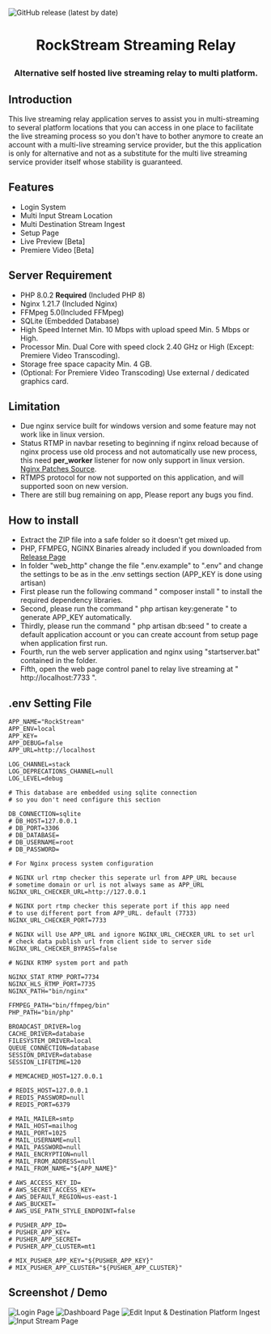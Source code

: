 ![GitHub release (latest by date)](https://img.shields.io/github/downloads/sandyh90/rockstream-streaming-relay/latest/total?style=flat-square)

<h1 align="center">RockStream Streaming Relay</p>

<h3 align="center">Alternative self hosted live streaming relay to multi platform.</h3>

## Introduction
This live streaming relay application serves to assist you in multi-streaming to several platform locations that you can access in one place to facilitate the live streaming process so you don't have to bother anymore
to create an account with a multi-live streaming service provider, but the this application is only for alternative and not as a substitute for the multi live streaming service provider itself whose stability is guaranteed.

## Features
- Login System
- Multi Input Stream Location
- Multi Destination Stream Ingest
- Setup Page
- Live Preview [Beta]
- Premiere Video [Beta]

## Server Requirement
- PHP 8.0.2 **Required** (Included PHP 8)
- Nginx 1.21.7 (Included Nginx)
- FFMpeg 5.0(Included FFMpeg)
- SQLite (Embedded Database)
- High Speed Internet Min. 10 Mbps with upload speed Min. 5 Mbps or High.
- Processor Min. Dual Core with speed clock 2.40 GHz or High (Except: Premiere Video Transcoding).
- Storage free space capacity Min. 4 GB.
- (Optional: For Premiere Video Transcoding) Use external / dedicated graphics card.

## Limitation
- Due nginx service built for windows version and some feature may not work like in linux version.
- Status RTMP in navbar reseting to beginning if nginx reload because of nginx process use old process and not automatically use new process, this need **per_worker** listener for now only support in linux version. [Nginx Patches Source](https://github.com/arut/nginx-patches).
- RTMPS protocol for now not supported on this application, and will supported soon on new version.
- There are still bug remaining on app, Please report any bugs you find.

## How to install
- Extract the ZIP file into a safe folder so it doesn't get mixed up.
- PHP, FFMPEG, NGINX Binaries already included if you downloaded from [Release Page](https://github.com/sandyh90/rockstream-streaming-relay/releases)
- In folder "web_http" change the file ".env.example" to ".env" and change the settings to be as in the .env settings section (APP_KEY is done using artisan)
- First please run the following command " composer install " to install the required dependency libraries.
- Second, please run the command " php artisan key:generate " to generate APP_KEY automatically.
- Thirdly, please run the command " php artisan db:seed " to create a default application account or you can create account from setup page when application first run.
- Fourth, run the web server application and nginx using "startserver.bat" contained in the folder.
- Fifth, open the web page control panel to relay live streaming at " http://localhost:7733 ".

## .env Setting File
```
APP_NAME="RockStream"
APP_ENV=local
APP_KEY=
APP_DEBUG=false
APP_URL=http://localhost

LOG_CHANNEL=stack
LOG_DEPRECATIONS_CHANNEL=null
LOG_LEVEL=debug

# This database are embedded using sqlite connection
# so you don't need configure this section

DB_CONNECTION=sqlite
# DB_HOST=127.0.0.1
# DB_PORT=3306
# DB_DATABASE=
# DB_USERNAME=root
# DB_PASSWORD=

# For Nginx process system configuration

# NGINX url rtmp checker this seperate url from APP_URL because
# sometime domain or url is not always same as APP_URL
NGINX_URL_CHECKER_URL=http://127.0.0.1

# NGINX port rtmp checker this seperate port if this app need
# to use different port from APP_URL. default (7733)
NGINX_URL_CHECKER_PORT=7733

# NGINX will Use APP_URL and ignore NGINX_URL_CHECKER_URL to set url
# check data publish url from client side to server side
NGINX_URL_CHECKER_BYPASS=false

# NGINX RTMP system port and path

NGINX_STAT_RTMP_PORT=7734
NGINX_HLS_RTMP_PORT=7735
NGINX_PATH="bin/nginx"

FFMPEG_PATH="bin/ffmpeg/bin"
PHP_PATH="bin/php"

BROADCAST_DRIVER=log
CACHE_DRIVER=database
FILESYSTEM_DRIVER=local
QUEUE_CONNECTION=database
SESSION_DRIVER=database
SESSION_LIFETIME=120

# MEMCACHED_HOST=127.0.0.1

# REDIS_HOST=127.0.0.1
# REDIS_PASSWORD=null
# REDIS_PORT=6379

# MAIL_MAILER=smtp
# MAIL_HOST=mailhog
# MAIL_PORT=1025
# MAIL_USERNAME=null
# MAIL_PASSWORD=null
# MAIL_ENCRYPTION=null
# MAIL_FROM_ADDRESS=null
# MAIL_FROM_NAME="${APP_NAME}"

# AWS_ACCESS_KEY_ID=
# AWS_SECRET_ACCESS_KEY=
# AWS_DEFAULT_REGION=us-east-1
# AWS_BUCKET=
# AWS_USE_PATH_STYLE_ENDPOINT=false

# PUSHER_APP_ID=
# PUSHER_APP_KEY=
# PUSHER_APP_SECRET=
# PUSHER_APP_CLUSTER=mt1

# MIX_PUSHER_APP_KEY="${PUSHER_APP_KEY}"
# MIX_PUSHER_APP_CLUSTER="${PUSHER_APP_CLUSTER}"
```

## Screenshot / Demo
![Login Page](https://user-images.githubusercontent.com/30236529/152209280-ccc16465-60f1-4e62-80f5-7a6d535856d5.jpeg)
![Dashboard Page](https://user-images.githubusercontent.com/30236529/152209323-cff58877-4385-49ad-a084-fd440f520c28.jpeg)
![Edit Input & Destination Platform Ingest](https://user-images.githubusercontent.com/30236529/152209320-0cb73d50-8606-4b09-afe4-5d2f4ae3b60c.jpeg)
![Input Stream Page](https://user-images.githubusercontent.com/30236529/152209328-45b99455-a310-4120-821a-f343dca31bb9.jpeg)

